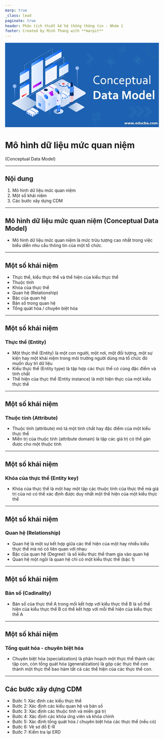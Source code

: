 ```yaml
---
marp: true
_class: lead
paginate: true
header: Phân tích thiết kế hệ thống thông tin - Nhóm 1
footer: Created by Minh Thang with **marpit**
---
```


![bg left](./assets/Conceptual-Data-Model.jpg)

# **Mô hình dữ liệu mức quan niệm**

(Conceptual Data Model)

---

## **Nội dung**

1. Mô hình dữ liệu mức quan niệm
1. Một số khái niệm
1. Các bước xây dựng CDM

---

## **Mô hình dữ liệu mức quan niệm (Conceptual Data Model)**

- Mô hình dữ liệu mức quan niệm là mức trừu tượng cao nhất trong việc biểu diễn nhu cầu thông tin của một tổ chức.

---

## **Một số khái niệm**

- Thực thể, kiểu thực thể và thể hiện của kiểu thực thể
- Thuộc tính
- Khóa của thực thể
- Quan hệ (Relationship)
- Bậc của quan hệ
- Bản số trong quan hệ
- Tổng quát hóa / chuyên biệt hóa

---

## **Một số khái niệm**

### Thực thể (Entity)

- Một thực thể (Entity) là một con người, một nơi, một đối tượng, một sự kiện hay một khái niệm trong môi trường người dùng mà tổ chức đó muốn duy trì dữ liệu
- Kiểu thực thể (Entity type) là tập hợp các thực thể có cùng đặc điểm và tính chất
- Thể hiện của thực thể (Entity instance) là một hiện thực của một kiểu thực thể

---

## **Một số khái niệm**

### Thuộc tính (Attribute)

- Thuộc tính (attribute) mô tả một tính chất hay đặc điểm của một kiểu thực thể
- Miền trị của thuộc tính (attribute domain) là tập các giá trị có thể gán được cho một thuộc tính

---

## **Một số khái niệm**

### Khóa của thực thể (Entity key)

- Khóa của thực thể là một hay một tập các thuộc tính của thực thể mà giá trị của nó có thể xác định được duy nhất một thể hiện của một kiểu thực thể

---

## **Một số khái niệm**

### Quan hệ (Relationship)

- Quan hệ là một sự kết hợp giữa các thể hiện của một hay nhiều kiểu thực thể mà nó có liên quan với nhau
- Bậc của quan hệ (Degree): là số kiểu thực thể tham gia vào quan hệ
- Quan hệ một ngôi là quan hệ chỉ có một kiểu thực thể (bậc 1)

---

## **Một số khái niệm**

### Bản số (Cadinality)

- Bản số của thực thể A trong mối kết hợp với kiểu thực thể B là số thể hiện của kiểu thực thể B có thể kết hợp với mỗi thể hiện của kiểu thực thể A

---

## **Một số khái niệm**

### Tổng quát hóa - chuyên biệt hóa

- Chuyên biệt hóa (specialization) là phân hoạch một thực thể thành các tập con, còn tổng quát hóa (generalization) là gộp các thực thể con thành một thực thể bao hàm tất cả các thể hiện của các thực thể con.

---

## **Các bước xây dựng CDM**

- Bước 1: Xác định các kiểu thực thể
- Bước 2: Xác định các kiểu quan hệ và bản số
- Bước 3: Xác định các thuộc tính và miền giá trị
- Bước 4: Xác định các khóa ứng viên và khóa chính
- Bước 5: Xác định tổng quát hóa / chuyên biệt hóa các thực thể (nếu có)
- Bước 6: Vẽ sơ đồ E-R
- Bước 7: Kiểm tra lại ERD
